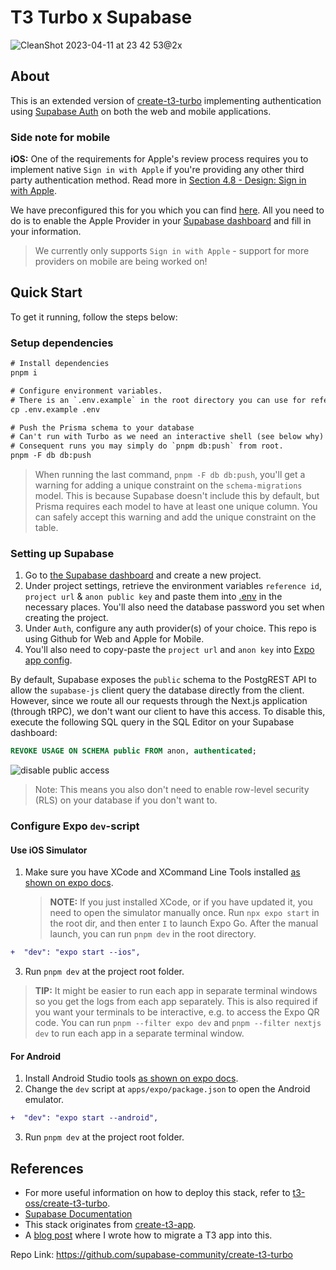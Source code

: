 # T3 Turbo x Supabase

![CleanShot 2023-04-11 at 23 42 53@2x](https://user-images.githubusercontent.com/51714798/231294720-1c64b391-4ecf-42d2-aad2-8c486c5d6bf5.png)

## About

This is an extended version of [create-t3-turbo](https://github.com/t3-oss/create-t3-turbo) implementing authentication using [Supabase Auth](https://supabase.com/docs/guides/auth) on both the web and mobile applications.

### Side note for mobile

**iOS:** One of the requirements for Apple's review process requires you to implement native `Sign in with Apple` if you're providing any other third party authentication method. Read more in [Section 4.8 - Design: Sign in with Apple](https://developer.apple.com/app-store/review/guidelines/#sign-in-with-apple).

We have preconfigured this for you which you can find [here](./apps/expo/src/utils/auth.ts). All you need to do is to enable the Apple Provider in your [Supabase dashboard](https://app.supabase.com) and fill in your information.

> We currently only supports `Sign in with Apple` - support for more providers on mobile are being worked on!

## Quick Start

To get it running, follow the steps below:

### Setup dependencies

```diff
# Install dependencies
pnpm i

# Configure environment variables.
# There is an `.env.example` in the root directory you can use for reference
cp .env.example .env

# Push the Prisma schema to your database
# Can't run with Turbo as we need an interactive shell (see below why)
# Consequent runs you may simply do `pnpm db:push` from root.
pnpm -F db db:push
```

> When running the last command, `pnpm -F db db:push`, you'll get a warning for adding a unique constraint on the `schema-migrations` model. This is because Supabase doesn't include this by default, but Prisma requires each model to have at least one unique column. You can safely accept this warning and add the unique constraint on the table.

### Setting up Supabase

1. Go to [the Supabase dashboard](https://app.supabase.com/projects) and create a new project.
2. Under project settings, retrieve the environment variables `reference id`, `project url` & `anon public key` and paste them into [.env](./.env.example) in the necessary places. You'll also need the database password you set when creating the project.
3. Under `Auth`, configure any auth provider(s) of your choice. This repo is using Github for Web and Apple for Mobile.
4. You'll also need to copy-paste the `project url` and `anon key` into [Expo app config](./apps/expo/app.config.ts).

By default, Supabase exposes the `public` schema to the PostgREST API to allow the `supabase-js` client query the database directly from the client. However, since we route all our requests through the Next.js application (through tRPC), we don't want our client to have this access. To disable this, execute the following SQL query in the SQL Editor on your Supabase dashboard:

```sql
REVOKE USAGE ON SCHEMA public FROM anon, authenticated;
```

![disable public access](https://user-images.githubusercontent.com/51714798/231810706-88b1db82-0cfd-485f-9043-ef12a53dc62f.png)

> Note: This means you also don't need to enable row-level security (RLS) on your database if you don't want to.

### Configure Expo `dev`-script

#### Use iOS Simulator

1. Make sure you have XCode and XCommand Line Tools installed [as shown on expo docs](https://docs.expo.dev/workflow/ios-simulator/).
   > **NOTE:** If you just installed XCode, or if you have updated it, you need to open the simulator manually once. Run `npx expo start` in the root dir, and then enter `I` to launch Expo Go. After the manual launch, you can run `pnpm dev` in the root directory.

```diff
+  "dev": "expo start --ios",
```

3. Run `pnpm dev` at the project root folder.

> **TIP:** It might be easier to run each app in separate terminal windows so you get the logs from each app separately. This is also required if you want your terminals to be interactive, e.g. to access the Expo QR code. You can run `pnpm --filter expo dev` and `pnpm --filter nextjs dev` to run each app in a separate terminal window.

#### For Android

1. Install Android Studio tools [as shown on expo docs](https://docs.expo.dev/workflow/android-studio-emulator/).
2. Change the `dev` script at `apps/expo/package.json` to open the Android emulator.

```diff
+  "dev": "expo start --android",
```

3. Run `pnpm dev` at the project root folder.

## References

- For more useful information on how to deploy this stack, refer to [t3-oss/create-t3-turbo](https://github.com/t3-oss/create-t3-turbo).
- [Supabase Documentation](https://supabase.com/docs)
- This stack originates from [create-t3-app](https://github.com/t3-oss/create-t3-app).
- A [blog post](https://jumr.dev/blog/t3-turbo) where I wrote how to migrate a T3 app into this.

Repo Link:
https://github.com/supabase-community/create-t3-turbo
